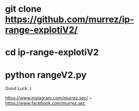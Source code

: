 # git clone https://github.com/murrez/ip-range-explotiV2/
# cd ip-range-explotiV2
# python rangeV2.py 

Good Luck :)

https://www.instagram.com/murrez.sec/ ~ https://www.facebook.com/murrez.sec
